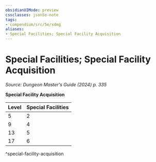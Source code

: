 ```yaml
---
obsidianUIMode: preview
cssclasses: json5e-note
tags:
- compendium/src/5e/xdmg
aliases:
- Special Facilities; Special Facility Acquisition
---
```

# Special Facilities; Special Facility Acquisition
*Source: Dungeon Master's Guide (2024) p. 335* 

**Special Facility Acquisition**

| Level | Special Facilities |
|-------|--------------------|
| 5 | 2 |
| 9 | 4 |
| 13 | 5 |
| 17 | 6 |
^special-facility-acquisition